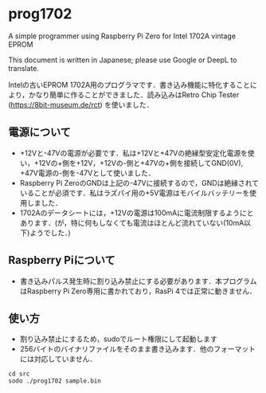 # prog1702
A simple programmer using Raspberry Pi Zero for Intel 1702A vintage EPROM

This document is written in Japanese; please use Google or DeepL to translate.

Intelの古いEPROM 1702A用のプログラマです．書き込み機能に特化することにより，かなり簡単に作ることができました．読み込みはRetro Chip Tester (https://8bit-museum.de/rct) を使いました．

## 電源について
- +12Vと-47Vの電源が必要です．私は+12Vと+47Vの絶縁型安定化電源を使い，+12Vの+側を+12V，+12Vの-側と+47Vの+側を接続してGND(0V), +47V電源の-側を-47Vとして使いました．
- Raspberry Pi ZeroのGNDは上記の-47Vに接続するので，GNDは絶縁されていることが必須です．私はラズパイ用の+5V電源はモバイルバッテリーを使用しました．
- 1702Aのデータシートには，+12Vの電源は100mAに電流制限するようにとあります．(が，特に何もしなくても電流はほとんど流れていない(10mA以下)ようでした．)

## Raspberry Piについて
- 書き込みパルス発生時に割り込み禁止にする必要があります．本プログラムはRaspberry Pi Zero専用に書かれており，RasPi 4では正常に動きません．

## 使い方
- 割り込み禁止にするため，sudoでルート権限にして起動します
- 256バイトのバイナリファイルをそのまま書き込みます．他のフォーマットには対応していません．
```
cd src
sodo ./prog1702 sample.bin
```
